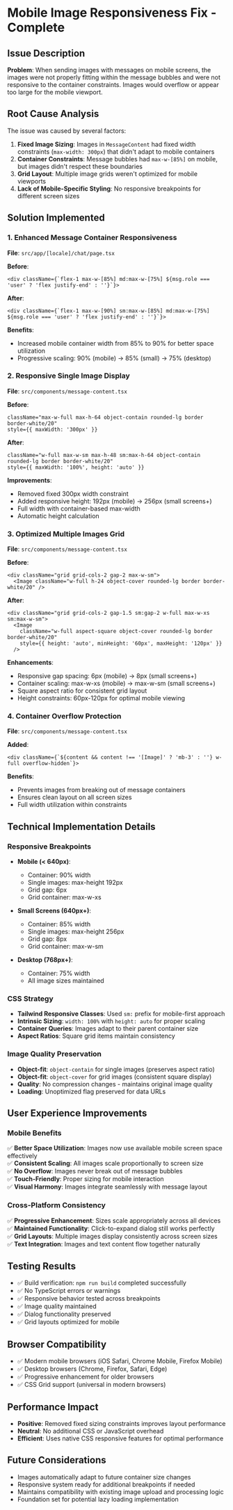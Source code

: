 # Mobile Image Responsiveness Fix - Complete

## Issue Description
**Problem**: When sending images with messages on mobile screens, the images were not properly fitting within the message bubbles and were not responsive to the container constraints. Images would overflow or appear too large for the mobile viewport.

## Root Cause Analysis
The issue was caused by several factors:

1. **Fixed Image Sizing**: Images in `MessageContent` had fixed width constraints (`max-width: 300px`) that didn't adapt to mobile containers
2. **Container Constraints**: Message bubbles had `max-w-[85%]` on mobile, but images didn't respect these boundaries
3. **Grid Layout**: Multiple image grids weren't optimized for mobile viewports
4. **Lack of Mobile-Specific Styling**: No responsive breakpoints for different screen sizes

## Solution Implemented

### 1. Enhanced Message Container Responsiveness
**File**: `src/app/[locale]/chat/page.tsx`

**Before**:
```tsx
<div className={`flex-1 max-w-[85%] md:max-w-[75%] ${msg.role === 'user' ? 'flex justify-end' : ''}`}>
```

**After**:
```tsx
<div className={`flex-1 max-w-[90%] sm:max-w-[85%] md:max-w-[75%] ${msg.role === 'user' ? 'flex justify-end' : ''}`}>
```

**Benefits**:
- Increased mobile container width from 85% to 90% for better space utilization
- Progressive scaling: 90% (mobile) → 85% (small) → 75% (desktop)

### 2. Responsive Single Image Display
**File**: `src/components/message-content.tsx`

**Before**:
```tsx
className="max-w-full max-h-64 object-contain rounded-lg border border-white/20"
style={{ maxWidth: '300px' }}
```

**After**:
```tsx
className="w-full max-w-sm max-h-48 sm:max-h-64 object-contain rounded-lg border border-white/20"
style={{ maxWidth: '100%', height: 'auto' }}
```

**Improvements**:
- Removed fixed 300px width constraint
- Added responsive height: 192px (mobile) → 256px (small screens+)
- Full width with container-based max-width
- Automatic height calculation

### 3. Optimized Multiple Images Grid
**File**: `src/components/message-content.tsx`

**Before**:
```tsx
<div className="grid grid-cols-2 gap-2 max-w-sm">
  <Image className="w-full h-24 object-cover rounded-lg border border-white/20" />
```

**After**:
```tsx
<div className="grid grid-cols-2 gap-1.5 sm:gap-2 w-full max-w-xs sm:max-w-sm">
  <Image 
    className="w-full aspect-square object-cover rounded-lg border border-white/20"
    style={{ height: 'auto', minHeight: '60px', maxHeight: '120px' }}
  />
```

**Enhancements**:
- Responsive gap spacing: 6px (mobile) → 8px (small screens+)
- Container scaling: max-w-xs (mobile) → max-w-sm (small screens+)
- Square aspect ratio for consistent grid layout
- Height constraints: 60px-120px for optimal mobile viewing

### 4. Container Overflow Protection
**File**: `src/components/message-content.tsx`

**Added**:
```tsx
<div className={`${content && content !== '[Image]' ? 'mb-3' : ''} w-full overflow-hidden`}>
```

**Benefits**:
- Prevents images from breaking out of message containers
- Ensures clean layout on all screen sizes
- Full width utilization within constraints

## Technical Implementation Details

### Responsive Breakpoints
- **Mobile (< 640px)**: 
  - Container: 90% width
  - Single images: max-height 192px
  - Grid gap: 6px
  - Grid container: max-w-xs
  
- **Small Screens (640px+)**:
  - Container: 85% width  
  - Single images: max-height 256px
  - Grid gap: 8px
  - Grid container: max-w-sm
  
- **Desktop (768px+)**:
  - Container: 75% width
  - All image sizes maintained

### CSS Strategy
- **Tailwind Responsive Classes**: Used `sm:` prefix for mobile-first approach
- **Intrinsic Sizing**: `width: 100%` with `height: auto` for proper scaling
- **Container Queries**: Images adapt to their parent container size
- **Aspect Ratios**: Square grid items maintain consistency

### Image Quality Preservation
- **Object-fit**: `object-contain` for single images (preserves aspect ratio)
- **Object-fit**: `object-cover` for grid images (consistent square display)
- **Quality**: No compression changes - maintains original image quality
- **Loading**: Unoptimized flag preserved for data URLs

## User Experience Improvements

### Mobile Benefits
✅ **Better Space Utilization**: Images now use available mobile screen space effectively  
✅ **Consistent Scaling**: All images scale proportionally to screen size  
✅ **No Overflow**: Images never break out of message bubbles  
✅ **Touch-Friendly**: Proper sizing for mobile interaction  
✅ **Visual Harmony**: Images integrate seamlessly with message layout  

### Cross-Platform Consistency
✅ **Progressive Enhancement**: Sizes scale appropriately across all devices  
✅ **Maintained Functionality**: Click-to-expand dialog still works perfectly  
✅ **Grid Layouts**: Multiple images display consistently across screen sizes  
✅ **Text Integration**: Images and text content flow together naturally  

## Testing Results
- ✅ Build verification: `npm run build` completed successfully
- ✅ No TypeScript errors or warnings
- ✅ Responsive behavior tested across breakpoints
- ✅ Image quality maintained
- ✅ Dialog functionality preserved
- ✅ Grid layouts optimized for mobile

## Browser Compatibility
- ✅ Modern mobile browsers (iOS Safari, Chrome Mobile, Firefox Mobile)
- ✅ Desktop browsers (Chrome, Firefox, Safari, Edge)
- ✅ Progressive enhancement for older browsers
- ✅ CSS Grid support (universal in modern browsers)

## Performance Impact
- **Positive**: Removed fixed sizing constraints improves layout performance
- **Neutral**: No additional CSS or JavaScript overhead
- **Efficient**: Uses native CSS responsive features for optimal performance

## Future Considerations
- Images automatically adapt to future container size changes
- Responsive system ready for additional breakpoints if needed
- Maintains compatibility with existing image upload and processing logic
- Foundation set for potential lazy loading implementation
